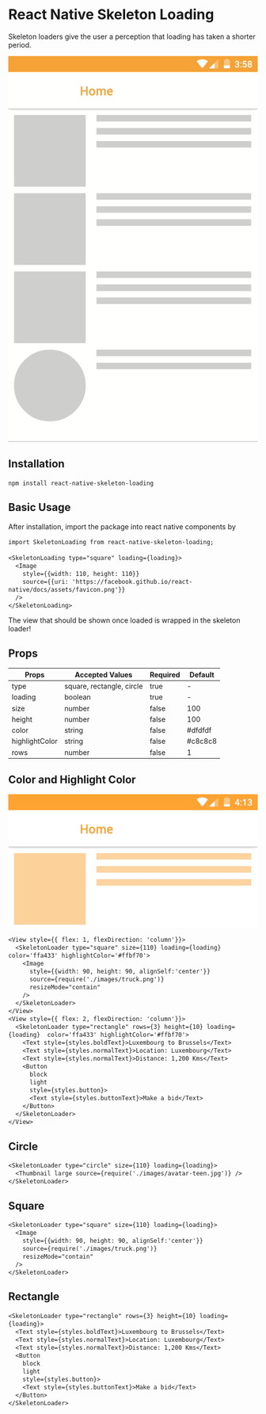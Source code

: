 # React Native Skeleton Loading
Skeleton loaders give the user a perception that loading has taken a shorter period.

![](React-native-skeleton-loading.gif)

##  Installation
```
npm install react-native-skeleton-loading
```

## Basic Usage
After installation, import the package into react native components by

```
import SkeletonLoading from react-native-skeleton-loading;

<SkeletonLoading type="square" loading={loading}>
  <Image
    style={{width: 110, height: 110}}
    source={{uri: 'https://facebook.github.io/react-native/docs/assets/favicon.png'}}
  />
</SkeletonLoading>
```
The view that should be shown once loaded is wrapped in the skeleton loader!

## Props
Props | Accepted Values | Required |Default
------------ | ------------- | -------------- | ----------------
type | square, rectangle, circle | true | -
loading | boolean | true | -
size | number | false | 100
height | number | false | 100
color | string | false | #dfdfdf
highlightColor | string | false| #c8c8c8
rows | number | false | 1

## Color and Highlight Color
![](React-native-skeleton-loading-colors.gif)

```
<View style={{ flex: 1, flexDirection: 'column'}}>
  <SkeletonLoader type="square" size={110} loading={loading} color='ffa433' highlightColor='#ffbf70'>
    <Image
      style={{width: 90, height: 90, alignSelf:'center'}}
      source={require('./images/truck.png')}
      resizeMode="contain"
    />
  </SkeletonLoader>
</View>
<View style={{ flex: 2, flexDirection: 'column'}}>
  <SkeletonLoader type="rectangle" rows={3} height={10} loading={loading}  color='ffa433' highlightColor='#ffbf70'>
    <Text style={styles.boldText}>Luxembourg to Brussels</Text>
    <Text style={styles.normalText}>Location: Luxembourg</Text>
    <Text style={styles.normalText}>Distance: 1,200 Kms</Text>
    <Button 
      block 
      light
      style={styles.button}>
      <Text style={styles.buttonText}>Make a bid</Text>
    </Button>
  </SkeletonLoader> 
</View>
```
## Circle
```
<SkeletonLoader type="circle" size={110} loading={loading}>
  <Thumbnail large source={require('./images/avatar-teen.jpg')} />
</SkeletonLoader>
```
## Square
```
<SkeletonLoader type="square" size={110} loading={loading}>
  <Image
    style={{width: 90, height: 90, alignSelf:'center'}}
    source={require('./images/truck.png')}
    resizeMode="contain"
  />
</SkeletonLoader>
```
## Rectangle
```
<SkeletonLoader type="rectangle" rows={3} height={10} loading={loading}>
  <Text style={styles.boldText}>Luxembourg to Brussels</Text>
  <Text style={styles.normalText}>Location: Luxembourg</Text>
  <Text style={styles.normalText}>Distance: 1,200 Kms</Text>
  <Button 
    block 
    light
    style={styles.button}>
    <Text style={styles.buttonText}>Make a bid</Text>
  </Button>
</SkeletonLoader>  
```
